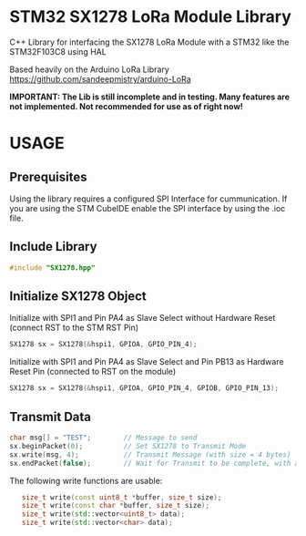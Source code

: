 # STM32 SX1278 LoRa Module Library
C++ Library for interfacing the SX1278 LoRa Module with a STM32 like the STM32F103C8 using HAL

Based heavily on the Arduino LoRa Library https://github.com/sandeepmistry/arduino-LoRa

**IMPORTANT: The Lib is still incomplete and in testing. Many features are not implemented. Not recommended for use as of right now!**

# USAGE
## Prerequisites
Using the library requires a configured SPI Interface for cummunication. If you are using the STM CubeIDE enable the SPI interface by using the .ioc file.



## Include Library

```C++
#include "SX1278.hpp"
```
## Initialize SX1278 Object
Initialize with SPI1 and Pin PA4 as Slave Select without Hardware Reset (connect RST to the STM RST Pin)
```C++
SX1278 sx = SX1278(&hspi1, GPIOA, GPIO_PIN_4);
```
Initialize with SPI1 and Pin PA4 as Slave Select and Pin PB13 as Hardware Reset Pin (connected to RST on the module)
```C++
SX1278 sx = SX1278(&hspi1, GPIOA, GPIO_PIN_4, GPIOB, GPIO_PIN_13);
```
## Transmit Data
```C++
char msg[] = "TEST";        // Message to send
sx.beginPacket(0);          // Set SX1278 to Transmit Mode
sx.write(msg, 4);           // Transmit Message (with size = 4 bytes)
sx.endPacket(false);        // Wait for Transmit to be complete, with async = false --> endPacket blocks until transmit is complete
```
The following write functions are usable:
```C++
   size_t write(const uint8_t *buffer, size_t size);
   size_t write(const char *buffer, size_t size);
   size_t write(std::vector<uint8_t> data);
   size_t write(std::vector<char> data);
```
